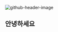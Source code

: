 ![github-header-image](https://github.com/user-attachments/assets/e98fcf7f-cf18-4ae8-9d62-9a56eec276c5)

<h2>안녕하세요</h2>
<!--
**csh0616/csh0616** is a ✨ _special_ ✨ repository because its `README.md` (this file) appears on your GitHub profile.

Here are some ideas to get you started:

- 🔭 I’m currently working on ...
- 🌱 I’m currently learning ...
- 👯 I’m looking to collaborate on ...
- 🤔 I’m looking for help with ...
- 💬 Ask me about ...
- 📫 How to reach me: ...
- 😄 Pronouns: ...
- ⚡ Fun fact: ...
-->
